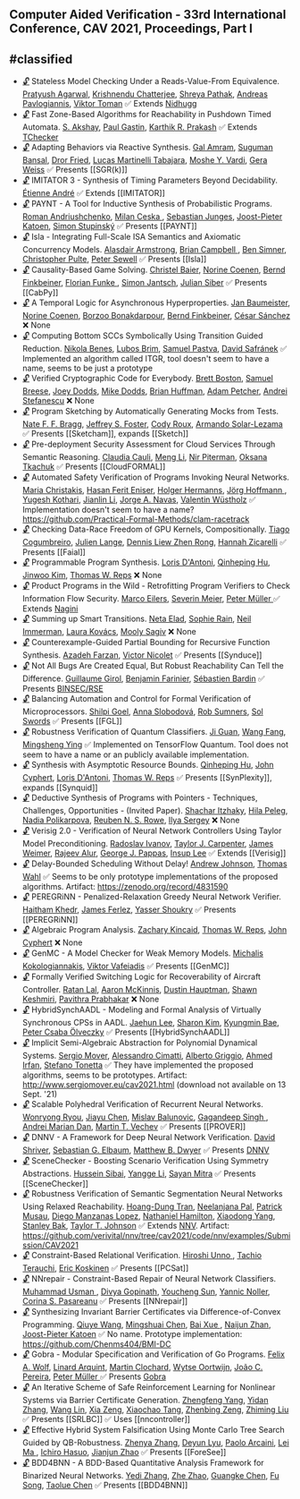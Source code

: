 ## Computer Aided Verification - 33rd International Conference, CAV 2021, Proceedings, Part I
#classified 
---
-	[🔓](https://doi.org/10.1007/978-3-030-81685-8_16) Stateless Model Checking Under a Reads-Value-From Equivalence.
	[Pratyush Agarwal](https://dblp.org/pid/206/9608.html), [Krishnendu Chatterjee](https://dblp.org/pid/92/5602.html), [Shreya Pathak](https://dblp.org/pid/292/8413.html), [Andreas Pavlogiannis](https://dblp.org/pid/47/8037.html), [Viktor Toman](https://dblp.org/pid/215/3408.html)
	✅ Extends [Nidhugg](../Tools/Nidhugg.md)
-	[🔓](https://doi.org/10.1007/978-3-030-81685-8_30) Fast Zone-Based Algorithms for Reachability in Pushdown Timed Automata.
	[S. Akshay](https://dblp.org/pid/28/6534.html), [Paul Gastin](https://dblp.org/pid/g/PaulGastin.html), [Karthik R. Prakash](https://dblp.org/pid/293/8772.html)
	✅ Extends [TChecker](TChecker.md)
-	[🔓](https://doi.org/10.1007/978-3-030-81685-8_41) Adapting Behaviors via Reactive Synthesis.
	[Gal Amram](https://dblp.org/pid/132/9195.html), [Suguman Bansal](https://dblp.org/pid/217/4777.html), [Dror Fried](https://dblp.org/pid/74/9853.html), [Lucas Martinelli Tabajara](https://dblp.org/pid/137/3715.html), [Moshe Y. Vardi](https://dblp.org/pid/v/MosheYVardi.html), [Gera Weiss](https://dblp.org/pid/52/1274.html)
	✅ Presents [[SGR(k)]]
-	[🔓](https://doi.org/10.1007/978-3-030-81685-8_26) IMITATOR 3 - Synthesis of Timing Parameters Beyond Decidability.
	[Étienne André](https://dblp.org/pid/49/2992.html)
	✅ Extends [[IMITATOR]]
-	[🔓](https://doi.org/10.1007/978-3-030-81685-8_40) PAYNT - A Tool for Inductive Synthesis of Probabilistic Programs.
	[Roman Andriushchenko](https://dblp.org/pid/284/2809.html), [Milan Ceska ](https://dblp.org/pid/213/3728.html), [Sebastian Junges](https://dblp.org/pid/115/4386.html), [Joost-Pieter Katoen](https://dblp.org/pid/k/JoostPieterKatoen.html), [Simon Stupinský](https://dblp.org/pid/297/3712.html)
	✅ Presents [[PAYNT]]
-	[🔓](https://doi.org/10.1007/978-3-030-81685-8_14) Isla - Integrating Full-Scale ISA Semantics and Axiomatic Concurrency Models.
	[Alasdair Armstrong](https://dblp.org/pid/85/10670.html), [Brian Campbell ](https://dblp.org/pid/58/4171-1.html), [Ben Simner](https://dblp.org/pid/202/8946.html), [Christopher Pulte](https://dblp.org/pid/173/9501.html), [Peter Sewell](https://dblp.org/pid/74/185.html)
	✅ Presents [[Isla]]
-	[🔓](https://doi.org/10.1007/978-3-030-81685-8_42) Causality-Based Game Solving.
	[Christel Baier](https://dblp.org/pid/b/ChristelBaier.html), [Norine Coenen](https://dblp.org/pid/167/7922.html), [Bernd Finkbeiner](https://dblp.org/pid/73/4443.html), [Florian Funke ](https://dblp.org/pid/69/9320-2.html), [Simon Jantsch](https://dblp.org/pid/222/4864.html), [Julian Siber](https://dblp.org/pid/293/9557.html)
	✅ Presents [[CabPy]]
-	[🔓](https://doi.org/10.1007/978-3-030-81685-8_33) A Temporal Logic for Asynchronous Hyperproperties.
	[Jan Baumeister](https://dblp.org/pid/253/1662.html), [Norine Coenen](https://dblp.org/pid/167/7922.html), [Borzoo Bonakdarpour](https://dblp.org/pid/59/6397.html), [Bernd Finkbeiner](https://dblp.org/pid/73/4443.html), [César Sánchez](https://dblp.org/pid/38/1858.html)
	❌ None
-	[🔓](https://doi.org/10.1007/978-3-030-81685-8_24) Computing Bottom SCCs Symbolically Using Transition Guided Reduction.
	[Nikola Benes](https://dblp.org/pid/71/1110.html), [Lubos Brim](https://dblp.org/pid/92/3060.html), [Samuel Pastva](https://dblp.org/pid/167/4487.html), [David Safránek](https://dblp.org/pid/86/2438.html)
	✅ Implemented an algorithm called ITGR, tool doesn't seem to have a name, seems to be just a prototype
-	[🔓](https://doi.org/10.1007/978-3-030-81685-8_31) Verified Cryptographic Code for Everybody.
	[Brett Boston](https://dblp.org/pid/169/6792.html), [Samuel Breese](https://dblp.org/pid/195/8676.html), [Joey Dodds](https://dblp.org/pid/223/5187.html), [Mike Dodds](https://dblp.org/pid/77/665.html), [Brian Huffman](https://dblp.org/pid/69/3465.html), [Adam Petcher](https://dblp.org/pid/90/7791.html), [Andrei Stefanescu](https://dblp.org/pid/13/9657.html)
	❌ None
-	[🔓](https://doi.org/10.1007/978-3-030-81685-8_38) Program Sketching by Automatically Generating Mocks from Tests.
	[Nate F. F. Bragg](https://dblp.org/pid/297/3635.html), [Jeffrey S. Foster](https://dblp.org/pid/18/2050.html), [Cody Roux](https://dblp.org/pid/02/7115.html), [Armando Solar-Lezama](https://dblp.org/pid/95/6919.html)
	✅ Presents [[Sketcham]], expands [[Sketch]]
-	[🔓](https://doi.org/10.1007/978-3-030-81685-8_36) Pre-deployment Security Assessment for Cloud Services Through Semantic Reasoning.
	[Claudia Cauli](https://dblp.org/pid/201/5360.html), [Meng Li](https://dblp.org/pid/70/1726.html), [Nir Piterman](https://dblp.org/pid/p/NPiterman.html), [Oksana Tkachuk](https://dblp.org/pid/88/4695.html)
	✅ Presents [[CloudFORMAL]]
-	[🔓](https://doi.org/10.1007/978-3-030-81685-8_9) Automated Safety Verification of Programs Invoking Neural Networks.
	[Maria Christakis](https://dblp.org/pid/05/7730.html), [Hasan Ferit Eniser](https://dblp.org/pid/162/5556.html), [Holger Hermanns](https://dblp.org/pid/h/HolgerHermanns.html), [Jörg Hoffmann ](https://dblp.org/pid/26/836.html), [Yugesh Kothari](https://dblp.org/pid/297/3239.html), [Jianlin Li](https://dblp.org/pid/16/3878.html), [Jorge A. Navas](https://dblp.org/pid/77/4230a.html), [Valentin Wüstholz](https://dblp.org/pid/28/9798.html)
	✅ Implementation doesn't seem to have a name? https://github.com/Practical-Formal-Methods/clam-racetrack
-	[🔓](https://doi.org/10.1007/978-3-030-81685-8_19) Checking Data-Race Freedom of GPU Kernels, Compositionally.
	[Tiago Cogumbreiro](https://dblp.org/pid/94/7128.html), [Julien Lange](https://dblp.org/pid/96/7159.html), [Dennis Liew Zhen Rong](https://dblp.org/pid/297/3624.html), [Hannah Zicarelli](https://dblp.org/pid/297/3355.html)
	✅ Presents [[Faial]]
-	[🔓](https://doi.org/10.1007/978-3-030-81685-8_4) Programmable Program Synthesis.
	[Loris D'Antoni](https://dblp.org/pid/85/770.html), [Qinheping Hu](https://dblp.org/pid/201/4822.html), [Jinwoo Kim](https://dblp.org/pid/85/1809.html), [Thomas W. Reps](https://dblp.org/pid/r/TWReps.html)
	❌ None
-	[🔓](https://doi.org/10.1007/978-3-030-81685-8_34) Product Programs in the Wild - Retrofitting Program Verifiers to Check Information Flow Security.
	[Marco Eilers](https://dblp.org/pid/217/4745.html), [Severin Meier](https://dblp.org/pid/297/4125.html), [Peter Müller ](https://dblp.org/pid/m/PMuller1.html)
	✅ Extends [Nagini](Nagini.md)
-	[🔓](https://doi.org/10.1007/978-3-030-81685-8_15) Summing up Smart Transitions.
	[Neta Elad](https://dblp.org/pid/292/8081.html), [Sophie Rain](https://dblp.org/pid/292/7625.html), [Neil Immerman](https://dblp.org/pid/i/NeilImmerman.html), [Laura Kovács](https://dblp.org/pid/k/LauraKovacs.html), [Mooly Sagiv](https://dblp.org/pid/s/SSagiv.html)
	❌ None
-	[🔓](https://doi.org/10.1007/978-3-030-81685-8_39) Counterexample-Guided Partial Bounding for Recursive Function Synthesis.
	[Azadeh Farzan](https://dblp.org/pid/89/148.html), [Victor Nicolet](https://dblp.org/pid/194/2361.html)
	✅ Presents [[Synduce]]
-	[🔓](https://doi.org/10.1007/978-3-030-81685-8_32) Not All Bugs Are Created Equal, But Robust Reachability Can Tell the Difference.
	[Guillaume Girol](https://dblp.org/pid/272/7154.html), [Benjamin Farinier](https://dblp.org/pid/215/4462.html), [Sébastien Bardin](https://dblp.org/pid/b/SebastienBardin.html)
	✅ Presents [BINSEC/RSE](BINSEC-RSE.md)
-	[🔓](https://doi.org/10.1007/978-3-030-81685-8_2) Balancing Automation and Control for Formal Verification of Microprocessors.
	[Shilpi Goel](https://dblp.org/pid/129/1546.html), [Anna Slobodová](https://dblp.org/pid/34/5435.html), [Rob Sumners](https://dblp.org/pid/88/4004.html), [Sol Swords](https://dblp.org/pid/06/513.html)
	✅ Presents [[FGL]]
-	[🔓](https://doi.org/10.1007/978-3-030-81685-8_7) Robustness Verification of Quantum Classifiers.
	[Ji Guan](https://dblp.org/pid/205/2739.html), [Wang Fang](https://dblp.org/pid/65/2225.html), [Mingsheng Ying](https://dblp.org/pid/13/6525.html)
	✅ Implemented on TensorFlow Quantum. Tool does not seem to have a name or an publicly available implementation.
-	[🔓](https://doi.org/10.1007/978-3-030-81685-8_37) Synthesis with Asymptotic Resource Bounds.
	[Qinheping Hu](https://dblp.org/pid/201/4822.html), [John Cyphert](https://dblp.org/pid/211/9268.html), [Loris D'Antoni](https://dblp.org/pid/85/770.html), [Thomas W. Reps](https://dblp.org/pid/r/TWReps.html)
	✅ Presents [[SynPlexity]], expands [[Synquid]]
-	[🔓](https://doi.org/10.1007/978-3-030-81685-8_5) Deductive Synthesis of Programs with Pointers - Techniques, Challenges, Opportunities - (Invited Paper).
	[Shachar Itzhaky](https://dblp.org/pid/62/8636.html), [Hila Peleg](https://dblp.org/pid/130/9934.html), [Nadia Polikarpova](https://dblp.org/pid/13/7489.html), [Reuben N. S. Rowe](https://dblp.org/pid/46/9730.html), [Ilya Sergey](https://dblp.org/pid/77/9770.html)
	❌ None
-	[🔓](https://doi.org/10.1007/978-3-030-81685-8_11) Verisig 2.0 - Verification of Neural Network Controllers Using Taylor Model Preconditioning.
	[Radoslav Ivanov](https://dblp.org/pid/144/4256.html), [Taylor J. Carpenter](https://dblp.org/pid/229/8553.html), [James Weimer](https://dblp.org/pid/79/11048.html), [Rajeev Alur](https://dblp.org/pid/a/RAlur.html), [George J. Pappas](https://dblp.org/pid/p/GeorgeJPappas.html), [Insup Lee](https://dblp.org/pid/l/InsupLee.html)
	✅ Extends [[Verisig]]
-	[🔓](https://doi.org/10.1007/978-3-030-81685-8_18) Delay-Bounded Scheduling Without Delay!
	[Andrew Johnson](https://dblp.org/pid/69/2358.html), [Thomas Wahl](https://dblp.org/pid/72/5272.html)
	✅ Seems to be only prototype implementations of the proposed algorithms. Artifact: https://zenodo.org/record/4831590
-	[🔓](https://doi.org/10.1007/978-3-030-81685-8_13) PEREGRiNN - Penalized-Relaxation Greedy Neural Network Verifier.
	[Haitham Khedr](https://dblp.org/pid/229/4157.html), [James Ferlez](https://dblp.org/pid/143/2685.html), [Yasser Shoukry](https://dblp.org/pid/123/7829.html)
	✅ Presents [[PEREGRiNN]]
-	[🔓](https://doi.org/10.1007/978-3-030-81685-8_3) Algebraic Program Analysis.
	[Zachary Kincaid](https://dblp.org/pid/61/6578.html), [Thomas W. Reps](https://dblp.org/pid/r/TWReps.html), [John Cyphert](https://dblp.org/pid/211/9268.html)
	❌ None
-	[🔓](https://doi.org/10.1007/978-3-030-81685-8_20) GenMC - A Model Checker for Weak Memory Models.
	[Michalis Kokologiannakis](https://dblp.org/pid/204/3706.html), [Viktor Vafeiadis](https://dblp.org/pid/69/1549.html)
	✅ Presents [[GenMC]]
-	[🔓](https://doi.org/10.1007/978-3-030-81685-8_27) Formally Verified Switching Logic for Recoverability of Aircraft Controller.
	[Ratan Lal](https://dblp.org/pid/170/6323.html), [Aaron McKinnis](https://dblp.org/pid/297/3199.html), [Dustin Hauptman](https://dblp.org/pid/297/2912.html), [Shawn Keshmiri](https://dblp.org/pid/256/7047.html), [Pavithra Prabhakar](https://dblp.org/pid/74/6354.html)
	❌ None
-	[🔓](https://doi.org/10.1007/978-3-030-81685-8_23) HybridSynchAADL - Modeling and Formal Analysis of Virtually Synchronous CPSs in AADL.
	[Jaehun Lee](https://dblp.org/pid/14/824.html), [Sharon Kim](https://dblp.org/pid/267/9153.html), [Kyungmin Bae](https://dblp.org/pid/03/7567.html), [Peter Csaba Ölveczky](https://dblp.org/pid/11/2202.html)
	✅ Presents [[HybridSynchAADL]]
-	[🔓](https://doi.org/10.1007/978-3-030-81685-8_25) Implicit Semi-Algebraic Abstraction for Polynomial Dynamical Systems.
	[Sergio Mover](https://dblp.org/pid/59/7880.html), [Alessandro Cimatti](https://dblp.org/pid/13/5961.html), [Alberto Griggio](https://dblp.org/pid/19/3686.html), [Ahmed Irfan](https://dblp.org/pid/149/3835.html), [Stefano Tonetta](https://dblp.org/pid/t/StefanoTonetta.html)
	✅ They have implemented the proposed algorithms, seems to be prototypes. Artifact: http://www.sergiomover.eu/cav2021.html (download not available on 13 Sept. '21)
-	[🔓](https://doi.org/10.1007/978-3-030-81685-8_10) Scalable Polyhedral Verification of Recurrent Neural Networks.
	[Wonryong Ryou](https://dblp.org/pid/266/1379.html), [Jiayu Chen](https://dblp.org/pid/80/8422.html), [Mislav Balunovic](https://dblp.org/pid/231/7686.html), [Gagandeep Singh ](https://dblp.org/pid/64/3747-1.html), [Andrei Marian Dan](https://dblp.org/pid/131/0034.html), [Martin T. Vechev](https://dblp.org/pid/93/2189.html)
	✅ Presents [[PROVER]]
-	[🔓](https://doi.org/10.1007/978-3-030-81685-8_6) DNNV - A Framework for Deep Neural Network Verification.
	[David Shriver](https://dblp.org/pid/202/8415.html), [Sebastian G. Elbaum](https://dblp.org/pid/e/SebastianGElbaum.html), [Matthew B. Dwyer](https://dblp.org/pid/d/MatthewBDwyer.html)
	✅ Presents [DNNV](DNNV.md)
-	[🔓](https://doi.org/10.1007/978-3-030-81685-8_28) SceneChecker - Boosting Scenario Verification Using Symmetry Abstractions.
	[Hussein Sibai](https://dblp.org/pid/198/6856.html), [Yangge Li](https://dblp.org/pid/228/5704.html), [Sayan Mitra](https://dblp.org/pid/07/3797.html)
	✅ Presents [[SceneChecker]]
-	[🔓](https://doi.org/10.1007/978-3-030-81685-8_12) Robustness Verification of Semantic Segmentation Neural Networks Using Relaxed Reachability.
	[Hoang-Dung Tran](https://dblp.org/pid/160/7295.html), [Neelanjana Pal](https://dblp.org/pid/173/8540.html), [Patrick Musau](https://dblp.org/pid/215/3389.html), [Diego Manzanas Lopez](https://dblp.org/pid/215/3580.html), [Nathaniel Hamilton](https://dblp.org/pid/200/7619.html), [Xiaodong Yang](https://dblp.org/pid/19/1551.html), [Stanley Bak](https://dblp.org/pid/16/7787.html), [Taylor T. Johnson](https://dblp.org/pid/96/11505.html)
	✅ Extends [NNV](NNV.md). Artifact: https://github.com/verivital/nnv/tree/cav2021/code/nnv/examples/Submission/CAV2021
-	[🔓](https://doi.org/10.1007/978-3-030-81685-8_35) Constraint-Based Relational Verification.
	[Hiroshi Unno ](https://dblp.org/pid/24/6058.html), [Tachio Terauchi](https://dblp.org/pid/96/889.html), [Eric Koskinen](https://dblp.org/pid/38/5902.html)
	✅ Presents [[PCSat]]
-	[🔓](https://doi.org/10.1007/978-3-030-81685-8_1) NNrepair - Constraint-Based Repair of Neural Network Classifiers.
	[Muhammad Usman ](https://dblp.org/pid/20/241-24.html), [Divya Gopinath](https://dblp.org/pid/16/7856.html), [Youcheng Sun](https://dblp.org/pid/126/5212.html), [Yannic Noller](https://dblp.org/pid/214/0370.html), [Corina S. Pasareanu](https://dblp.org/pid/03/4368.html)
	✅ Presents [[NNrepair]]
-	[🔓](https://doi.org/10.1007/978-3-030-81685-8_21) Synthesizing Invariant Barrier Certificates via Difference-of-Convex Programming.
	[Qiuye Wang](https://dblp.org/pid/172/8095.html), [Mingshuai Chen](https://dblp.org/pid/169/1207.html), [Bai Xue ](https://dblp.org/pid/74/2716-1.html), [Naijun Zhan](https://dblp.org/pid/63/1911.html), [Joost-Pieter Katoen](https://dblp.org/pid/k/JoostPieterKatoen.html)
	✅ No name. Prototype implementation: https://github.com/Chenms404/BMI-DC
-	[🔓](https://doi.org/10.1007/978-3-030-81685-8_17) Gobra - Modular Specification and Verification of Go Programs.
	[Felix A. Wolf](https://dblp.org/pid/276/5744.html), [Linard Arquint](https://dblp.org/pid/195/8358.html), [Martin Clochard](https://dblp.org/pid/139/2440.html), [Wytse Oortwijn](https://dblp.org/pid/178/0425.html), [João C. Pereira](https://dblp.org/pid/293/8268.html), [Peter Müller ](https://dblp.org/pid/m/PMuller1.html)
	✅ Presents [Gobra](Gobra.md)
-	[🔓](https://doi.org/10.1007/978-3-030-81685-8_22) An Iterative Scheme of Safe Reinforcement Learning for Nonlinear Systems via Barrier Certificate Generation.
	[Zhengfeng Yang](https://dblp.org/pid/68/3884.html), [Yidan Zhang](https://dblp.org/pid/11/8540.html), [Wang Lin](https://dblp.org/pid/36/5376.html), [Xia Zeng](https://dblp.org/pid/62/6760.html), [Xiaochao Tang](https://dblp.org/pid/297/3667.html), [Zhenbing Zeng](https://dblp.org/pid/56/2636.html), [Zhiming Liu ](https://dblp.org/pid/l/ZhimingLiu1.html)
	✅ Presents [[SRLBC]]
	✅ Uses [[nncontroller]]
-	[🔓](https://doi.org/10.1007/978-3-030-81685-8_29) Effective Hybrid System Falsification Using Monte Carlo Tree Search Guided by QB-Robustness.
	[Zhenya Zhang](https://dblp.org/pid/98/4896.html), [Deyun Lyu](https://dblp.org/pid/292/9181.html), [Paolo Arcaini](https://dblp.org/pid/86/7855.html), [Lei Ma ](https://dblp.org/pid/20/6534-3.html), [Ichiro Hasuo](https://dblp.org/pid/26/4542.html), [Jianjun Zhao](https://dblp.org/pid/71/6948.html)
	✅ Presents [[ForeSee]]
-	[🔓](https://doi.org/10.1007/978-3-030-81685-8_8) BDD4BNN - A BDD-Based Quantitative Analysis Framework for Binarized Neural Networks.
	[Yedi Zhang](https://dblp.org/pid/230/8027.html), [Zhe Zhao](https://dblp.org/pid/28/6429.html), [Guangke Chen](https://dblp.org/pid/252/5255.html), [Fu Song](https://dblp.org/pid/09/10016.html), [Taolue Chen](https://dblp.org/pid/28/4743.html)
	✅ Presents [[BDD4BNN]]
